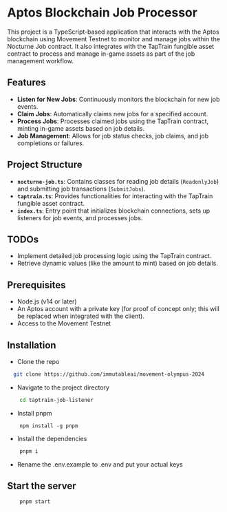 # Aptos Blockchain Job Processor

This project is a TypeScript-based application that interacts with the Aptos blockchain using Movement Testnet to monitor and manage jobs within the Nocturne Job contract. It also integrates with the TapTrain fungible asset contract to process and manage in-game assets as part of the job management workflow.

## Features

- **Listen for New Jobs**: Continuously monitors the blockchain for new job events.
- **Claim Jobs**: Automatically claims new jobs for a specified account.
- **Process Jobs**: Processes claimed jobs using the TapTrain contract, minting in-game assets based on job details.
- **Job Management**: Allows for job status checks, job claims, and job completions or failures.

## Project Structure

- **`nocturne-job.ts`**: Contains classes for reading job details (`ReadonlyJob`) and submitting job transactions (`SubmitJobs`).
- **`taptrain.ts`**: Provides functionalities for interacting with the TapTrain fungible asset contract.
- **`index.ts`**: Entry point that initializes blockchain connections, sets up listeners for job events, and processes jobs.

## TODOs

- Implement detailed job processing logic using the TapTrain contract.
- Retrieve dynamic values (like the amount to mint) based on job details.

## Prerequisites

- Node.js (v14 or later)
- An Aptos account with a private key (for proof of concept only; this will be replaced when integrated with the client).
- Access to the Movement Testnet

## Installation

- Clone the repo

```bash
  git clone https://github.com/immutableai/movement-olympus-2024
```

- Navigate to the project directory

```bash
    cd taptrain-job-listener
```

- Install pnpm

```
    npm install -g pnpm
```

- Install the dependencies

```bash
    pnpm i
```

- Rename the .env.example to .env and put your actual keys

## Start the server

```
    pnpm start
```

